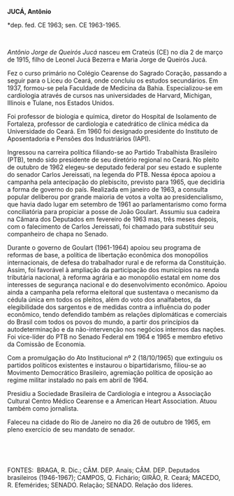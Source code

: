 **JUCÁ, Antônio**

\*dep. fed. CE 1963; sen. CE 1963-1965.

 

*Antônio Jorge de Queirós Jucá* nasceu em Crateús (CE) no dia 2 de março
de 1915, filho de Leonel Jucá Bezerra e Maria Jorge de Queirós Jucá.

Fez o curso primário no Colégio Cearense do Sagrado Coração, passando a
seguir para o Liceu do Ceará, onde concluiu os estudos secundários. Em
1937, formou-se pela Faculdade de Medicina da Bahia. Especializou-se em
cardiologia através de cursos nas universidades de Harvard, Michigan,
Illinois e Tulane, nos Estados Unidos.

Foi professor de biologia e química, diretor do Hospital de Isolamento
de Fortaleza, professor de cardiologia e catedrático de clínica médica
da Universidade do Ceará. Em 1960 foi designado presidente do Instituto
de Aposentadoria e Pensões dos Industriários (IAPI).

Ingressou na carreira política filiando-se ao Partido Trabalhista
Brasileiro (PTB), tendo sido presidente de seu diretório regional no
Ceará. No pleito de outubro de 1962 elegeu-se deputado federal por seu
estado e suplente do senador Carlos Jereissati, na legenda do PTB. Nessa
época apoiou a campanha pela antecipação do plebiscito, previsto para
1965, que decidiria a forma de governo do país. Realizada em janeiro de
1963, a consulta popular deliberou por grande maioria de votos a volta
ao presidencialismo, que havia dado lugar em setembro de 1961 ao
parlamentarismo como forma conciliatória para propiciar a posse de João
Goulart. Assumiu sua cadeira na Câmara dos Deputados em fevereiro de
1963 mas, três meses depois, com o falecimento de Carlos Jereissati, foi
chamado para substituir seu companheiro de chapa no Senado.

Durante o governo de Goulart (1961-1964) apoiou seu programa de reformas
de base, a política de libertação econômica dos monopólios
internacionais, de defesa do trabalhador rural e de reforma da
Constituição. Assim, foi favorável à ampliação da participação dos
municípios na renda tributária nacional, à reforma agrária e ao
monopólio estatal em nome dos interesses de segurança nacional e do
desenvolvimento econômico. Apoiou ainda a campanha pela reforma
eleitoral que sustentava o mecanismo da cédula única em todos os
pleitos, além do voto dos analfabetos, da elegibilidade dos sargentos e
de medidas contra a influência do poder econômico, tendo defendido
também as relações diplomáticas e comerciais do Brasil com todos os
povos do mundo, a partir dos princípios da autodeterminação e da
não-intervenção nos negócios internos das nações. Foi vice-líder do PTB
no Senado Federal em 1964 e 1965 e membro efetivo da Comissão de
Economia.

Com a promulgação do Ato Institucional nº 2 (18/10/1965) que extinguiu
os partidos políticos existentes e instaurou o bipartidarismo, filiou-se
ao Movimento Democrático Brasileiro, agremiação política de oposição ao
regime militar instalado no país em abril de 1964.

Presidiu a Sociedade Brasileira de Cardiologia e integrou a Associação
Cultural Centro Médico Cearense e a American Heart Association. Atuou
também como jornalista.

Faleceu na cidade do Rio de Janeiro no dia 26 de outubro de 1965, em
pleno exercício de seu mandato de senador.

 

 

FONTES:  BRAGA, R. Dic.; CÂM. DEP. Anais; CÂM. DEP. Deputados
brasileiros (1946-1967); CAMPOS, Q. Fichário; GIRÃO, R. Ceará; MACEDO,
R. Efemérides; SENADO. Relação; SENADO. Relação dos líderes.

 
